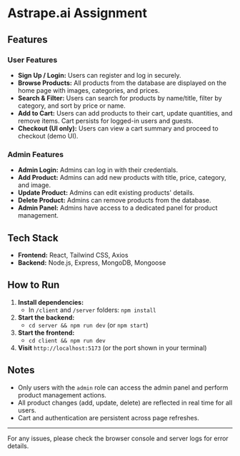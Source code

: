 # Astrape.ai Assignment

## Features

### User Features
- **Sign Up / Login:** Users can register and log in securely.
- **Browse Products:** All products from the database are displayed on the home page with images, categories, and prices.
- **Search & Filter:** Users can search for products by name/title, filter by category, and sort by price or name.
- **Add to Cart:** Users can add products to their cart, update quantities, and remove items. Cart persists for logged-in users and guests.
- **Checkout (UI only):** Users can view a cart summary and proceed to checkout (demo UI).

### Admin Features
- **Admin Login:** Admins can log in with their credentials.
- **Add Product:** Admins can add new products with title, price, category, and image.
- **Update Product:** Admins can edit existing products' details.
- **Delete Product:** Admins can remove products from the database.
- **Admin Panel:** Admins have access to a dedicated panel for product management.

## Tech Stack
- **Frontend:** React, Tailwind CSS, Axios
- **Backend:** Node.js, Express, MongoDB, Mongoose

## How to Run
1. **Install dependencies:**
   - In `/client` and `/server` folders: `npm install`
2. **Start the backend:**
   - `cd server && npm run dev` (or `npm start`)
3. **Start the frontend:**
   - `cd client && npm run dev`
4. **Visit** `http://localhost:5173` (or the port shown in your terminal)

## Notes
- Only users with the `admin` role can access the admin panel and perform product management actions.
- All product changes (add, update, delete) are reflected in real time for all users.
- Cart and authentication are persistent across page refreshes.

---

For any issues, please check the browser console and server logs for error details.
